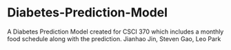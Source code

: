 # Diabetes-Prediction-Model
A Diabetes Prediction Model created for CSCI 370 which includes a monthly food schedule along with the prediction.
Jianhao Jin, Steven Gao, Leo Park

